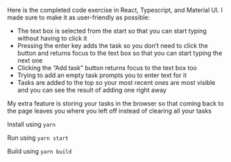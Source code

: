 Here is the completed code exercise in React, Typescript, and Material UI. I made sure to make it as user-friendly as possible:

- The text box is selected from the start so that you can start typing without having to click it
- Pressing the enter key adds the task so you don’t need to click the button and returns focus to the text box so that you can start typing the next one
- Clicking the “Add task” button returns focus to the text box too
- Trying to add an empty task prompts you to enter text for it
- Tasks are added to the top so your most recent ones are most visible and you can see the result of adding one right away

My extra feature is storing your tasks in the browser so that coming back to the page leaves you where you left off instead of clearing all your tasks

Install using `yarn`

Run using `yarn start`

Build using `yarn build`
